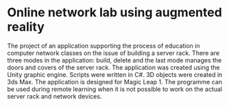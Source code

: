 # Online network lab using augmented reality
The project of an application supporting the process of education in computer network classes on the issue of building a server rack. There are three modes in the application: build, delete and the last mode manages the doors and covers of the server rack. The application was created using the Unity graphic engine. Scripts were written in C#. 3D objects were created in 3ds Max. The application is designed for Magic Leap 1. The programme can be used during remote learning when it is not possible to work on the actual server rack and network devices.
